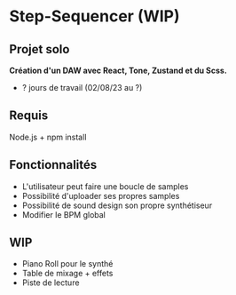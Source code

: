 # Step-Sequencer (WIP)
## Projet solo
__Création d'un DAW avec React, Tone, Zustand et du Scss.__
* ? jours de travail (02/08/23 au ?)
## Requis
Node.js + npm install
## Fonctionnalités
* L'utilisateur peut faire une boucle de samples
* Possibilité d'uploader ses propres samples
* Possibilité de sound design son propre synthétiseur
* Modifier le BPM global
## WIP
* Piano Roll pour le synthé
* Table de mixage + effets
* Piste de lecture



